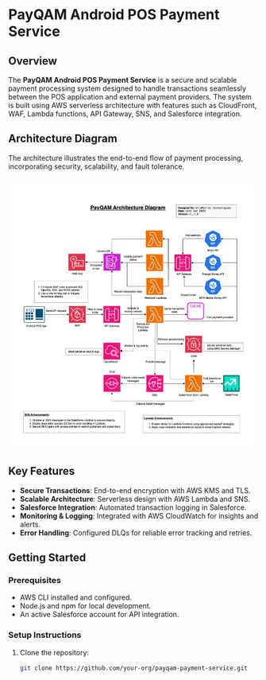 # **PayQAM Android POS Payment Service**

## **Overview**

The **PayQAM Android POS Payment Service** is a secure and scalable payment processing system designed to handle transactions seamlessly between the POS application and external payment providers. The system is built using AWS serverless architecture with features such as CloudFront, WAF, Lambda functions, API Gateway, SNS, and Salesforce integration.

## **Architecture Diagram**

The architecture illustrates the end-to-end flow of payment processing, incorporating security, scalability, and fault tolerance.

## ![Architecture Diagram](./Architecture_Diagram.png)

## **Key Features**

- **Secure Transactions**: End-to-end encryption with AWS KMS and TLS.
- **Scalable Architecture**: Serverless design with AWS Lambda and SNS.
- **Salesforce Integration**: Automated transaction logging in Salesforce.
- **Monitoring & Logging**: Integrated with AWS CloudWatch for insights and alerts.
- **Error Handling**: Configured DLQs for reliable error tracking and retries.

## **Getting Started**

### **Prerequisites**

- AWS CLI installed and configured.
- Node.js and npm for local development.
- An active Salesforce account for API integration.

### **Setup Instructions**

1. Clone the repository:
   ```bash
   git clone https://github.com/your-org/payqam-payment-service.git
   ```
